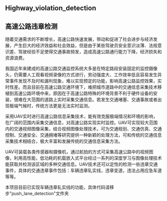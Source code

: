 ## Highway_violation_detection

## 高速公路违章检测

随着交通需求的不断增长，高速公路快速发展，带动和促进了社会进步与经济发展，产生巨大的经济效益和社会效益，但是由于某些驾驶员安全意识淡薄、法规意识差、驾驶经验不足使得交通事故频发，造成高速公路通行能力下降，经济损失和资源浪费。

我国近年来建成的高速公路交通监控系统大多是在特定路段安装固定的监控摄像头，仍需要人工观看视频录像的方式进行，劳动强度大、工作效率低且容易发生异常事件发现不及时和漏判现象，难以实现预定的功能，影响高速公路监控效果，实时性差。而且目前在高速公路交通环境下，难把城市道路中的交通信息采集技术移植到高速公路环境中来，原因在于高速公路特殊的环境背景不利于硬件设备的安装，很难在大范围的道路上实时采集交通信息。若发生交通堵塞、交通事故或者出现极端气候时，传统方法更是无法实时监测。

采用UAV实时进行高速公路信息采集技术，能有效克服极端情况和环境的影响，在广阔的范围内采集交通信息，对高速公路实现实时监控。UAV可实现较大范围内的交通视频图像采集，结合视频图像处理技术，可为交通规划、交通仿真、交通控制、交通安全、交通拥堵等研究提供一种新颖的处理方法，可和传统的交通信息采集技术相结合，极大丰富和发展传统的交通信息采集方法。

UAV可装载各类传感器和摄像机，通过航拍的方式可采集高速公路中的视频图像，利用高性能，低功耗的机载嵌入式平台经过一系列的深度学习与图像处理技术能获取并检测该区域的多种交通信息。UAV技术还可以定性的检测一些违章交通事件，具体的交通违章事件包括：车辆违章轧实线，违章变道，违法占用应急车道等等。

本项目目前已实现车辆违章轧实线的功能，具体代码请移步"push_lane_detection"文件夹


